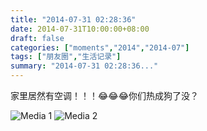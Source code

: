 ```yaml
---
title: "2014-07-31 02:28:36"
date: 2014-07-31T10:00:00+08:00
draft: false
categories: ["moments","2014","2014-07"]
tags: ["朋友圈","生活记录"]
summary: "2014-07-31 02:28:36..."
---
```


家里居然有空调！！！😂😂😂你们热成狗了没？

![Media 1](/Moments/photos/2014-07-31/201407310228360.jpg)
![Media 2](/Moments/photos/2014-07-31/201407310228361.jpg)

